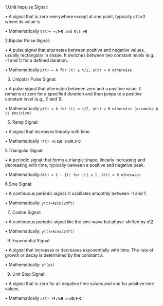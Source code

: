 1.Unit Impulse Signal: 

•	A signal that is zero everywhere except at one point, typically at t=0 where its value is 

•	Mathematically `δ(t)= ∞;𝒕=𝟎 and 0;t ≠𝟎`

2.Bipolar Pulse Signal: 

•	A pulse signal that alternates between positive and negative values, usually rectangular in shape. It switches between two constant levels (e.g., -1 and 1) for a defined duration. 

•	Mathematically `p(t) = A for |t| ≤ τ/2, p(t) = 0 otherwise `

3. Unipolar Pulse Signal:
    
•	A pulse signal that alternates between zero and a positive value. It remains at zero for a specified duration and then jumps to a positive constant level (e.g., 0 and 1). 

•	Mathematically `p(t) = A for |t| ≤ τ/2, p(t) = 0 otherwise (assuming A is positive)` 

5. Ramp Signal:
 
•	A signal that increases linearly with time. 

•	Mathematically `r(t) =𝒕;𝒕≥𝟎 and𝟎;𝒕<𝟎`

5.Triangular Signal: 

•	A periodic signal that forms a triangle shape, linearly increasing and decreasing with time, typically between a positive and negative peak. 

•	Mathematically:` Λ(t) = 1 - |t| for |t| ≤ 1, Λ(t) = 0 otherwise `

6.Sine Signal: 

•	A continuous periodic signal. It oscillates smoothly between -1 and 1. 

•	Mathematically: `y(t)=Asin(2πft)` 

7. Cosine Signal:
   
•	A continuous periodic signal like the sine wave but phase-shifted by π\2. 

•	Mathematically: `y(t)=Acos(2πft) `

9. Exponential Signal:
    
•	A signal that increases or decreases exponentially with time. The rate of growth or decay is determined by the constant a. 

•	Mathematically: `e^(at)` 

9. Unit Step Signal:
    
•	A signal that is zero for all negative time values and one for positive time values. 

•	Mathematically `u(t) =𝟏;𝒕≥𝟎 and𝟎;𝒕<𝟎`





